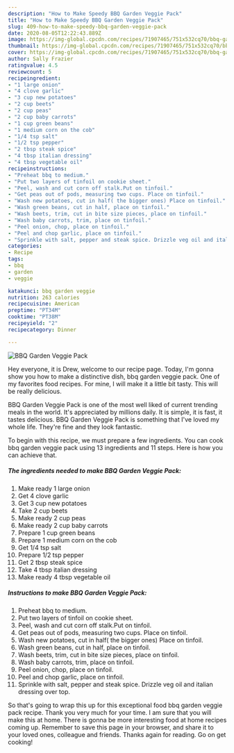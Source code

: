 ```yaml
---
description: "How to Make Speedy BBQ Garden Veggie Pack"
title: "How to Make Speedy BBQ Garden Veggie Pack"
slug: 409-how-to-make-speedy-bbq-garden-veggie-pack
date: 2020-08-05T12:22:43.889Z
image: https://img-global.cpcdn.com/recipes/71907465/751x532cq70/bbq-garden-veggie-pack-recipe-main-photo.jpg
thumbnail: https://img-global.cpcdn.com/recipes/71907465/751x532cq70/bbq-garden-veggie-pack-recipe-main-photo.jpg
cover: https://img-global.cpcdn.com/recipes/71907465/751x532cq70/bbq-garden-veggie-pack-recipe-main-photo.jpg
author: Sally Frazier
ratingvalue: 4.5
reviewcount: 5
recipeingredient:
- "1 large onion"
- "4 clove garlic"
- "3 cup new potatoes"
- "2 cup beets"
- "2 cup peas"
- "2 cup baby carrots"
- "1 cup green beans"
- "1 medium corn on the cob"
- "1/4 tsp salt"
- "1/2 tsp pepper"
- "2 tbsp steak spice"
- "4 tbsp italian dressing"
- "4 tbsp vegetable oil"
recipeinstructions:
- "Preheat bbq to medium."
- "Put two layers of tinfoil on cookie sheet."
- "Peel, wash and cut corn off stalk.Put on tinfoil."
- "Get peas out of pods, measuring two cups. Place on tinfoil."
- "Wash new potatoes, cut in half( the bigger ones) Place on tinfoil."
- "Wash green beans, cut in half, place on tinfoil."
- "Wash beets, trim, cut in bite size pieces, place on tinfoil."
- "Wash baby carrots, trim, place on tinfoil."
- "Peel onion, chop, place on tinfoil."
- "Peel and chop garlic, place on tinfoil."
- "Sprinkle with salt, pepper and steak spice. Drizzle veg oil and italian dressing over top."
categories:
- Recipe
tags:
- bbq
- garden
- veggie

katakunci: bbq garden veggie 
nutrition: 263 calories
recipecuisine: American
preptime: "PT34M"
cooktime: "PT38M"
recipeyield: "2"
recipecategory: Dinner

---
```



![BBQ Garden Veggie Pack](https://img-global.cpcdn.com/recipes/71907465/751x532cq70/bbq-garden-veggie-pack-recipe-main-photo.jpg)

Hey everyone, it is Drew, welcome to our recipe page. Today, I'm gonna show you how to make a distinctive dish, bbq garden veggie pack. One of my favorites food recipes. For mine, I will make it a little bit tasty. This will be really delicious.



BBQ Garden Veggie Pack is one of the most well liked of current trending meals in the world. It's appreciated by millions daily. It is simple, it is fast, it tastes delicious. BBQ Garden Veggie Pack is something that I've loved my whole life. They're fine and they look fantastic.


To begin with this recipe, we must prepare a few ingredients. You can cook bbq garden veggie pack using 13 ingredients and 11 steps. Here is how you can achieve that.

<!--inarticleads1-->

##### The ingredients needed to make BBQ Garden Veggie Pack:

1. Make ready 1 large onion
1. Get 4 clove garlic
1. Get 3 cup new potatoes
1. Take 2 cup beets
1. Make ready 2 cup peas
1. Make ready 2 cup baby carrots
1. Prepare 1 cup green beans
1. Prepare 1 medium corn on the cob
1. Get 1/4 tsp salt
1. Prepare 1/2 tsp pepper
1. Get 2 tbsp steak spice
1. Take 4 tbsp italian dressing
1. Make ready 4 tbsp vegetable oil




<!--inarticleads2-->

##### Instructions to make BBQ Garden Veggie Pack:

1. Preheat bbq to medium.
1. Put two layers of tinfoil on cookie sheet.
1. Peel, wash and cut corn off stalk.Put on tinfoil.
1. Get peas out of pods, measuring two cups. Place on tinfoil.
1. Wash new potatoes, cut in half( the bigger ones) Place on tinfoil.
1. Wash green beans, cut in half, place on tinfoil.
1. Wash beets, trim, cut in bite size pieces, place on tinfoil.
1. Wash baby carrots, trim, place on tinfoil.
1. Peel onion, chop, place on tinfoil.
1. Peel and chop garlic, place on tinfoil.
1. Sprinkle with salt, pepper and steak spice. Drizzle veg oil and italian dressing over top.




So that's going to wrap this up for this exceptional food bbq garden veggie pack recipe. Thank you very much for your time. I am sure that you will make this at home. There is gonna be more interesting food at home recipes coming up. Remember to save this page in your browser, and share it to your loved ones, colleague and friends. Thanks again for reading. Go on get cooking!
